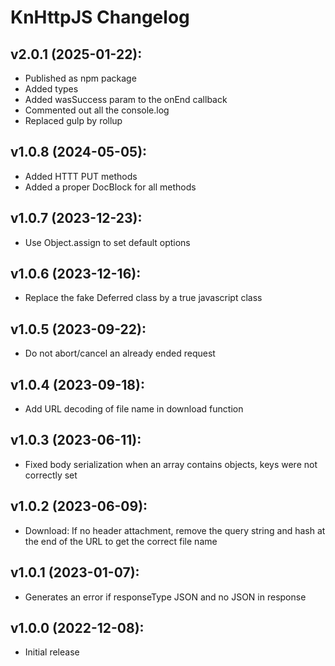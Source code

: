 KnHttpJS Changelog
==========

v2.0.1 (2025-01-22):
----------------------------
* Published as npm package
* Added types
* Added wasSuccess param to the onEnd callback
* Commented out all the console.log
* Replaced gulp by rollup

v1.0.8 (2024-05-05):
----------------------------
* Added HTTT PUT methods
* Added a proper DocBlock for all methods

v1.0.7 (2023-12-23):
----------------------------
* Use Object.assign to set default options

v1.0.6 (2023-12-16):
----------------------------
* Replace the fake Deferred class by a true javascript class

v1.0.5 (2023-09-22):
----------------------------
* Do not abort/cancel an already ended request

v1.0.4 (2023-09-18):
----------------------------
* Add URL decoding of file name in download function

v1.0.3 (2023-06-11):
----------------------------
* Fixed body serialization when an array contains objects, keys were not correctly set

v1.0.2 (2023-06-09):
----------------------------
* Download: If no header attachment, remove the query string and hash at the end of the URL to get the correct file name

v1.0.1 (2023-01-07):
----------------------------
* Generates an error if responseType JSON and no JSON in response

v1.0.0 (2022-12-08):
----------------------------
* Initial release
